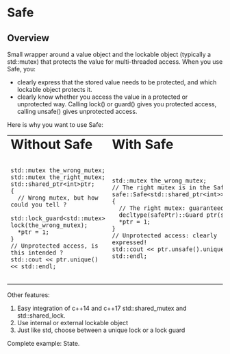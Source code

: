 # Safe
## Overview
Small wrapper around a value object and the lockable object (typically a std::mutex) that protects the value for multi-threaded access. When you use Safe, you:
* clearly express that the stored value needs to be protected, and which lockable object protects it.
* clearly know whether you access the value in a protected or unprotected way. Calling lock() or guard() gives you protected access, calling unsafe() gives unprotected access.

Here is why you want to use Safe:
<table border="0">
 <tr>
    <td><b style="font-size:30px">Without Safe</b></td>
    <td><b style="font-size:30px">With Safe</b></td>
 </tr>
 <tr>
    <td><pre><code class="language-c++">
std::mutex the_wrong_mutex;
std::mutex the_right_mutex;
std::shared_ptr&lt;int&gt;ptr;
{
  // Wrong mutex, but how could you tell ?
  std::lock_guard&lt;std::mutex&gt; lock(the_wrong_mutex);
  *ptr = 1;
}
// Unprotected access, is this intended ?
std::cout << ptr.unique() << std::endl;
    </code></pre></td>
    <td><pre><code class="language-c++">
std::mutex the_wrong_mutex;
// The right mutex is in the Safe object
safe::Safe&lt;std::shared_ptr&lt;int&gt;&gt;safePtr;
{
  // The right mutex: guaranteed!
  decltype(safePtr)::Guard ptr(safePtr);
  *ptr = 1;
}
// Unprotected access: clearly expressed!
std::cout << ptr.unsafe().unique() << std::endl;
    </code></pre></td>
 </tr>
</table>

Other features:
1. Easy integration of c++14 and c++17 std::shared_mutex and std::shared_lock.
2. Use internal or external lockable object
3. Just like std, choose between a unique lock or a lock guard

Complete example: State.



